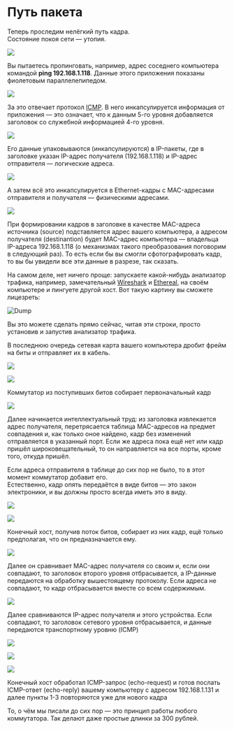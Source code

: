 # Путь пакета

Теперь проследим нелёгкий путь кадра.  
Состояние покоя сети — утопия.

![](http://img-fotki.yandex.ru/get/2714/83739833.13/0_7f8b6_80aa920a_XL.jpg)

Вы пытаетесь пропинговать, например, адрес соседнего компьютера командой **ping 192.168.1.118**. Данные этого приложения показаны фиолетовым параллелепипедом.

![](http://img-fotki.yandex.ru/get/4512/83739833.13/0_7f8b7_63168611_XL.jpg)

За это отвечает протокол [ICMP](http://ru.wikipedia.org/wiki/ICMP). В него инкапсулируется информация от приложения — это означает, что к данным 5-го уровня добавляется заголовок со служебной информацией 4-го уровня.

![](http://habrastorage.org/getpro/habr/post_images/f7b/dff/454/f7bdff454e14f2a19e2af08974f33bbf.jpg)

Его данные упаковываются \(инкапсулируются\) в IP-пакеты, где в заголовке указан IP-адрес получателя \(192.168.1.118\) и IP-адрес отправителя — логические адреса.

![](http://img-fotki.yandex.ru/get/4511/83739833.13/0_7f8b9_dea96f7f_XL.jpg)

А затем всё это инкапсулируется в Ethernet-кадры с MAC-адресами отправителя и получателя — физическими адресами.

![](http://habr.habrastorage.org/post_images/a01/6cc/afd/a016ccafd998fe772fa06d324783047b.jpg)

При формировании кадров в заголовке в качестве MAC-адреса источника \(source\) подставляется адрес вашего компьютера, а адресом получателя \(destinantion\) будет MAC-адрес компьютера — владельца IP-адреса 192.168.1.118 \(о механизмах такого преобразования поговорим в следующий раз\). То есть если бы вы смогли сфотографировать кадр, то вы бы увидели все эти данные в разрезе, так сказать.

На самом деле, нет ничего проще: запускаете какой-нибудь анализатор трафика, например, замечательный [Wireshark](http://www.wireshark.org/) и [Ethereal](http://www.ethereal.com), на своём компьютере и пингуете другой хост. Вот такую картину вы сможете лицезреть:

![Dump](http://img-fotki.yandex.ru/get/4514/83739833.13/0_7fef5_db1c92f4_XL.jpg)

Вы это можете сделать прямо сейчас, читая эти строки, просто установив и запустив анализатор трафика.

В последнюю очередь сетевая карта вашего компьютера дробит фрейм на биты и отправляет их в кабель.

![](http://img-fotki.yandex.ru/get/4512/83739833.13/0_7f8bd_3196c517_XL.jpg)

![](http://img-fotki.yandex.ru/get/58191/83739833.13/0_7f8be_c8f21164_XL.jpg)

Коммутатор из поступивших битов собирает первоначальный кадр

![](http://img-fotki.yandex.ru/get/5504/83739833.13/0_7f8bb_96e336_XL.jpg)

Далее начинается интеллектуальный труд: из заголовка извлекается адрес получателя, перетрясается таблица MAC-адресов на предмет совпадения и, как только оное найдено, кадр без изменений отправляется в указанный порт. Если же адреса пока ещё нет или кадр пришёл широковещательный, то он направляется на все порты, кроме того, откуда пришёл.

Если адреса отправителя в таблице до сих пор не было, то в этот момент коммутатор добавит его.  
Естественно, кадр опять передаётся в виде битов — это закон электроники, и вы должны просто всегда иметь это в виду.

![](http://img-fotki.yandex.ru/get/58191/83739833.13/0_7f8be_c8f21164_XL.jpg)

![](http://img-fotki.yandex.ru/get/5603/83739833.13/0_7f8bf_7b91387c_XL.jpg)

Конечный хост, получив поток битов, собирает из них кадр, ещё только предполагая, что он предназначается ему.

![](http://img-fotki.yandex.ru/get/4402/83739833.13/0_7f8bc_6c8d9e6d_XL.jpg)

Далее он сравнивает MAC-адрес получателя со своим и, если они совпадают, то заголовок второго уровня отбрасывается, а IP-данные передаются на обработку вышестоящему протоколу. Если адреса не совпадают, то кадр отбрасывается вместе со всем содержимым.

![](http://img-fotki.yandex.ru/get/4703/83739833.13/0_7f8c1_6a604599_XL.jpg)

Далее сравниваются IP-адрес получателя и этого устройства. Если совпадают, то заголовок сетевого уровня отбрасывается, и данные передаются транспортному уровню \(ICMP\)

![](http://img-fotki.yandex.ru/get/2714/83739833.13/0_7f8c2_64b9d1f_XL.jpg)

![](http://img-fotki.yandex.ru/get/4403/83739833.13/0_7f8c3_643a2181_XL.jpg)

![](http://img-fotki.yandex.ru/get/4512/83739833.13/0_7f8c4_ecb92dd2_XL.jpg)

Конечный хост обработал ICMP-запрос \(echo-request\) и готов послать ICMP-ответ \(echo-reply\) вашему компьютеру с адресом 192.168.1.131 и далее пункты 1-3 повторяются уже для нового кадра

То, о чём мы писали до сих пор — это принцип работы любого коммутатора. Так делают даже простые длинки за 300 рублей.

